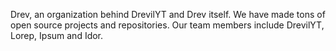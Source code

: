 Drev, an organization behind DrevilYT and Drev itself. We have made tons of open source projects and repositories. Our team members include DrevilYT, Lorep, Ipsum and Idor.
